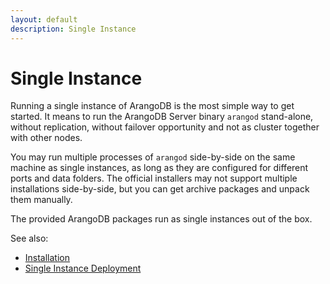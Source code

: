 ```yaml
---
layout: default
description: Single Instance
---
```

Single Instance
===============

Running a single instance of ArangoDB is the most simple way to get started.
It means to run the ArangoDB Server binary `arangod` stand-alone, without
replication, without failover opportunity and not as cluster together with
other nodes.

You may run multiple processes of `arangod` side-by-side on the same machine as
single instances, as long as they are configured for different ports and data
folders. The official installers may not support multiple installations
side-by-side, but you can get archive packages and unpack them manually.

The provided ArangoDB packages run as single instances out of the box.

See also:

- [Installation](installation.html)
- [Single Instance Deployment](deployment-single-instance.html)
